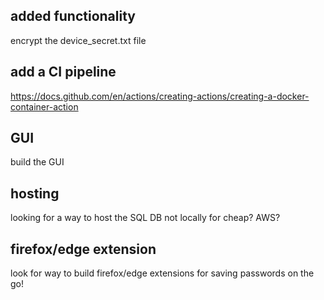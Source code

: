 ## added functionality
encrypt the device_secret.txt file

## add a CI pipeline
https://docs.github.com/en/actions/creating-actions/creating-a-docker-container-action 

## GUI
build the GUI

## hosting
looking for a way to host the SQL DB not locally for cheap? AWS?

## firefox/edge extension
look for way to build firefox/edge extensions for saving passwords on the go!